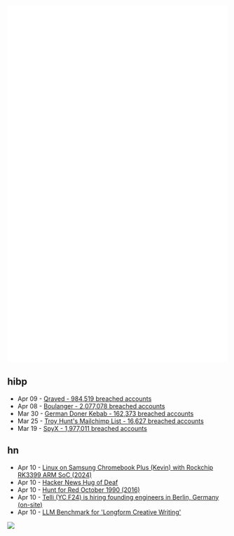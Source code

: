![Metrics](https://raw.githubusercontent.com/phixion/phixion/master/metrics.svg)

## hibp

<!--
for https://github.com/phixion/phixion/blob/main/.github/workflows/feeds.yml
-->
<!--START_SECTION:haveibeenpwnd-->
- Apr 09 - [Qraved - 984,519 breached accounts](https://haveibeenpwned.com/PwnedWebsites#Qraved)
- Apr 08 - [Boulanger - 2,077,078 breached accounts](https://haveibeenpwned.com/PwnedWebsites#Boulanger)
- Mar 30 - [German Doner Kebab - 162,373 breached accounts](https://haveibeenpwned.com/PwnedWebsites#GermanDonerKebab)
- Mar 25 - [Troy Hunt's Mailchimp List - 16,627 breached accounts](https://haveibeenpwned.com/PwnedWebsites#TroyHuntMailchimpList)
- Mar 19 - [SpyX - 1,977,011 breached accounts](https://haveibeenpwned.com/PwnedWebsites#SpyX)
<!--END_SECTION:haveibeenpwnd-->

## hn

<!--
for https://github.com/phixion/phixion/blob/main/.github/workflows/feeds.yml
-->
<!--START_SECTION:hn-->
- Apr 10 - [Linux on Samsung Chromebook Plus (Kevin) with Rockchip RK3399 ARM SoC (2024)](https://www.devkitsune.net/blog/wordpress/2024/01/04/linux-on-arm-chromebooks/)
- Apr 10 - [Hacker News Hug of Deaf](https://susam.net/hn-bell.html)
- Apr 10 - [Hunt for Red October 1990 (2016)](http://www.modelshipsinthecinema.com/2016/12/hunt-for-red-october-1990.html)
- Apr 10 - [Telli (YC F24) is hiring founding engineers in Berlin, Germany (on-site)](http://hi.telli.com/eng)
- Apr 10 - [LLM Benchmark for 'Longform Creative Writing'](https://eqbench.com/creative_writing_longform.html)
<!--END_SECTION:hn-->

<!--
for https://yhype.me
-->
![](https://hit.yhype.me/github/profile?user_id=13013670)
